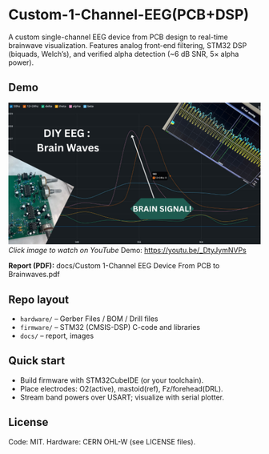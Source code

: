 # Custom-1-Channel-EEG(PCB+DSP)
A custom single-channel EEG device from PCB design to real-time brainwave visualization. Features analog front-end filtering, STM32 DSP (biquads, Welch’s), and verified alpha detection (~6 dB SNR, 5× alpha power). 

## Demo
[![EEG Demo Video](docs/_Project_Thumbnail.png)](https://youtu.be/_DtyJymNVPs?si=jnpwShCtmoJ9ggQ-)
*Click image to watch on YouTube*
Demo: https://youtu.be/_DtyJymNVPs

**Report (PDF):** docs/Custom 1-Channel EEG Device From PCB to Brainwaves.pdf

## Repo layout
- `hardware/` – Gerber Files / BOM / Drill files
- `firmware/` – STM32 (CMSIS-DSP) C-code and libraries
- `docs/` – report, images 

## Quick start
- Build firmware with STM32CubeIDE (or your toolchain).
- Place electrodes: O2(active), mastoid(ref), Fz/forehead(DRL).
- Stream band powers over USART; visualize with serial plotter.

## License
Code: MIT. Hardware: CERN OHL-W (see LICENSE files).
